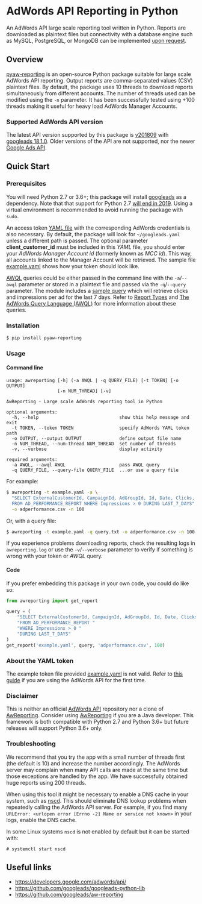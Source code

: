 # AdWords API Reporting in Python

An AdWords API large scale reporting tool written in Python. Reports are downloaded as plaintext files but connectivity
with a database engine such as MySQL, PostgreSQL, or MongoDB can be implemented
[upon request](https://github.com/gmontamat/pyaw-reporting/issues).

## Overview

[pyaw-reporting](https://github.com/gmontamat/pyaw-reporting) is an open-source Python package suitable for large
scale AdWords API reporting. Output reports are comma-separated values (CSV) plaintext files. By default, the package
uses 10 threads to download reports simultaneously from different accounts. The number of threads used can be modified
using the `-n` parameter. It has been successfully tested using +100 threads making it useful for heavy load AdWords
Manager Accounts.

### Supported AdWords API version

The latest API version supported by this package is
[v201809](https://ads-developers.googleblog.com/2018/09/announcing-v201809-of-adwords-api.html) with
[googleads 18.1.0](https://pypi.python.org/pypi/googleads). Older versions of the API are not supported, nor the newer
[Google Ads API](https://developers.google.com/google-ads/api/docs/start).

## Quick Start

### Prerequisites

You will need Python 2.7 or 3.6+; this package will install [googleads](https://pypi.python.org/pypi/googleads) as a
dependency. Note that that support for Python 2.7
[will end in 2019](https://ads-developers.googleblog.com/2019/04/python-2-deprecation-in-ads-api-client.html). Using a
virtual environment is recommended to avoid running the package with `sudo`.

An access token [YAML file](#about-the-yaml-token) with the corresponding AdWords credentials is also necessary. By
default, the package will look for `~/googleads.yaml` unless a different path is passed. The optional parameter
**client\_customer\_id** must be included in this *YAML* file, you should enter your *AdWords Manager Account id*
(formerly known as *MCC id*). This way, all accounts linked to the Manager Account will be retrieved. The sample file
[example.yaml](awreporting/example.yaml) shows how your token should look like.

[AWQL](https://developers.google.com/adwords/api/docs/guides/awql) queries could be either passed in the command line
with the `-a`/`--awql` parameter or stored in a plaintext file and passed via the `-q`/`--query` parameter. The module
includes a [sample query](awreporting/query.txt) which will retrieve clicks and impressions per ad for the
last 7 days. Refer to [Report Types](https://developers.google.com/adwords/api/docs/appendix/reports) and
[The AdWords Query Language (AWQL)](https://developers.google.com/adwords/api/docs/guides/awql) for more information
about these queries.

### Installation

```bash
$ pip install pyaw-reporting
```

### Usage

#### Command line

```
usage: awreporting [-h] (-a AWQL | -q QUERY_FILE) [-t TOKEN] [-o OUTPUT]
                   [-n NUM_THREAD] [-v]

AwReporting - Large scale AdWords reporting tool in Python

optional arguments:
  -h, --help                              show this help message and exit
  -t TOKEN, --token TOKEN                 specify AdWords YAML token path
  -o OUTPUT, --output OUTPUT              define output file name
  -n NUM_THREAD, --num-thread NUM_THREAD  set number of threads
  -v, --verbose                           display activity

required arguments:
  -a AWQL, --awql AWQL                    pass AWQL query
  -q QUERY_FILE, --query-file QUERY_FILE  ...or use a query file
```

For example:

```bash
$ awreporting -t example.yaml -a \
  "SELECT ExternalCustomerId, CampaignId, AdGroupId, Id, Date, Clicks, Impressions \
  FROM AD_PERFORMANCE_REPORT WHERE Impressions > 0 DURING LAST_7_DAYS" \
  -o adperformance.csv -n 100
```

Or, with a query file:

```bash
$ awreporting -t example.yaml -q query.txt -o adperformance.csv -n 100
```

If you experience problems downloading reports, check the resulting logs in `awreporting.log` or use the
`-v`/`--verbose` parameter to verify if something is wrong with your token or *AWQL* query.

#### Code

If you prefer embedding this package in your own code, you could do like so:

```python
from awreporting import get_report

query = (
    "SELECT ExternalCustomerId, CampaignId, AdGroupId, Id, Date, Clicks, Impressions "
    "FROM AD_PERFORMANCE_REPORT "
    "WHERE Impressions > 0 "
    "DURING LAST_7_DAYS"
)
get_report('example.yaml', query, 'adperformance.csv', 100)
```

### About the YAML token

The example token file provided [example.yaml](awreporting/example.yaml) is not valid. Refer to
[this guide](https://developers.google.com/adwords/api/docs/guides/first-api-call) if you are using the AdWords API for
the first time.

### Disclaimer

This is neither an official [AdWords API](https://developers.google.com/adwords/api/) repository nor a clone of
[AwReporting](https://github.com/googleads/aw-reporting). Consider using
[AwReporting](https://github.com/googleads/aw-reporting) if you are a Java developer. This framework is both compatible
with Python 2.7 and Python 3.6+ but future releases will support Python 3.6+ only.

### Troubleshooting

We recommend that you try the app with a small number of threads first (the default is 10) and increase the number
accordingly. The AdWords server may complain when many API calls are made at the same time but those exceptions are
handled by the app. We have successfully obtained huge reports using 200 threads.

When using this tool it might be necessary to enable a DNS cache in your system, such as
[nscd](http://man7.org/linux/man-pages/man8/nscd.8.html). This should eliminate DNS lookup problems when repeatedly
calling the AdWords API server. For example, if you find many `URLError: <urlopen error [Errno -2] Name or service
not known>` in your logs, enable the DNS cache.

In some Linux systems `nscd` is not enabled by default but it can be started with:

```
# systemctl start nscd
```

## Useful links

* https://developers.google.com/adwords/api/
* https://github.com/googleads/googleads-python-lib
* https://github.com/googleads/aw-reporting
